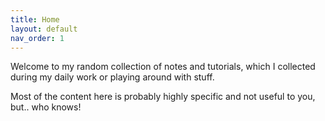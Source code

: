 ```yaml
---
title: Home
layout: default
nav_order: 1
---
```


Welcome to my random collection of notes and tutorials, which I collected during my daily work or playing around with stuff.

Most of the content here is probably highly specific and not useful to you, but.. who knows!
